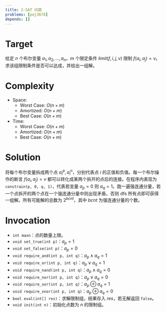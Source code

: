 ```yaml
---
title: 2-SAT 问题
problems: [poj3678]
depends: []
---
```


# Target

给定 $n$ 个布尔变量 $a_1, a_2, \ldots, a_n$，$m$ 个限定条件 $limit(f, i, j, v)$ 限制 $f(a_i, a_j) = v$。求该组限制条件是否可以达成，并给出一组解。

# Complexity

* Space:
  * Worst Case: $O(n + m)$
  * Amortized: $O(n + m)$
  * Best Case: $O(n + m)$
* Time:
  * Worst Case: $O(n + m)$
  * Amortized: $O(n + m)$
  * Best Case: $O(n + m)$

# Solution

将每个布尔变量拆成两个点 $a_i^p, a_i^n$，分别代表点 $i$ 的正值和负值。每一个布尔操作的断言 $f(a_i, a_j) = v$ 都可以转化成某两个拆开的点后的连接。在程序内表现为 `constrain(p, 0, q, 1)`，代表若变量 $a_p = 0$ 则 $a_q = 1$。跑一遍强连通分量，若一个点拆开的两个点在一个强连通分量中则出现矛盾，否则 dfs 所有点即可获得一组解。所有可能解的总数为 $2^{bcnt}$，其中 $bcnt$ 为强连通分量的个数。

# Invocation

* `int maxn`：点的数量上限。
* `void set_true(int p)`：$a_p = 1$
* `void set_false(int p)`：$a_p = 0$
* `void require_and(int p, int q)`：$a_p \land a_q = 1$
* `void require_or(int p, int q)`：$a_p \lor a_q = 1$
* `void require_nand(int p, int q)`：$a_p \land a_q = 0$
* `void require_nor(int p, int q)`：$a_p \lor a_q = 0$
* `void require_xor(int p, int q)`：$a_p \oplus a_q = 1$
* `void require_xnor(int p, int q)`：$a_p \oplus a_q = 0$
* `bool eval(int[] res)`：求解限制组，结果存入 $res$，若无解返回 `false`。
* `void init(int n)`：初始化点数为 $n$ 的限制组。
